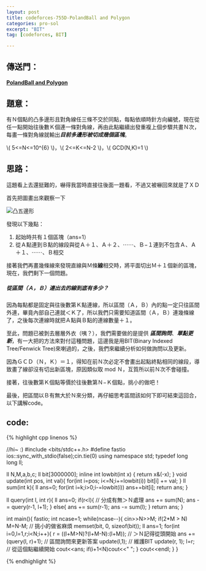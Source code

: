 ```yaml
---
layout: post
title: codeforces-755D-PolandBall and Polygon
categories: pro-sol
excerpt: "BIT"
tag: [codeforces, BIT]

---
```


## 傳送門：

#### [PolandBall and Polygon](http://codeforces.com/contest/755/problem/D)

## 題意：

有Ｎ個點的凸多邊形且對角線任三條不交於同點，每點依順時針方向編號，現在從任一點開始往後數Ｋ個連一條對角線，再由此點繼續出發重複上個步驟共畫Ｎ次，每畫一條對角線就輸出***目前多邊形被切成幾個區塊***。    
   
\\( 5<=N<=10^{6} \\)，\\( 2<=K<=N-2 \\)，\\( GCD(N,K)=1 \\) 


## 思路：

這題看上去還挺難的，嚇得我當時直接往後面一題看，不過又被嚇回來就是了ＸＤ  
  
首先把圖畫出來觀察一下   
    
    
![凸五邊形](http://codeforces.com/predownloaded/5c/d0/5cd059d6a34bc4d34e9980ea56b9394f6ea929b6.png)  
        
發現以下幾點：  

1. 起始時共有１個區塊（ans=1）  
2. 從Ａ點連到Ｂ點的線段與從Ａ＋１、Ａ＋２、⋯⋯、Ｂ−１連到不包含Ａ、Ａ＋１、⋯⋯、Ｂ相交   
    
接著我們再畫幾條線來發現直線與Ｍ條**線**相交時，將平面切出Ｍ＋１個新的區塊，現在，我們剩下一個問題。    

##### 從區間（Ａ，Ｂ）連出去的線到底有多少？  

因為每點都是固定與往後數第Ｋ點連線，所以區間（Ａ，Ｂ）內的點一定只往區間外連，畢竟內部自己連就＜Ｋ了，所以我們只需要知道區間（Ａ，Ｂ）連幾條線了，之後每次連線時就把Ａ點與Ｂ點的連線數量＋１。    
    
至此，問題已被剝去層層外衣（咦？），我們需要做的是提供
***區間詢問***、***單點更新***，有一大把的方法來對付這種問題，這邊我是用BIT(Binary Indexed Tree/Fenwick Tree)來喇過的，之後，我們來繼續分析如何做詢問以及更新。  
    
因為ＧＣＤ（Ｎ，Ｋ）＝１，得知在前Ｎ次必定不會畫出起點終點相同的線段，導致畫了線卻沒有切出新區塊，原因類似取 mod Ｎ，互質所以前Ｎ次不會碰撞。    
    
接著，往後數第Ｋ個點等價於往後數第Ｎ−Ｋ個點，挑小的做吧！    

最後，把區間以Ｂ有無大於Ｎ來分類，再仔細思考區間該如何下即可結束這回合，以下講解code。    

## code:

{% highlight cpp linenos %}

//hi~ :)
#include <bits/stdc++.h>
#define fastio ios::sync_with_stdio(false);cin.tie(0)
using namespace std;
typedef long long ll;

ll N,M,a,b,c;
ll bit[3000000];
inline int lowbit(int x) {
  return x&(-x);
}
void update(int pos, int val){
  for(int i=pos; i<=N;i+=lowbit(i))
    bit[i] += val;
}
ll sum(int k){
  ll ans=0;
  for(int i=k;i>0;i-=lowbit(i))
    ans+=bit[i];
  return ans;
}

ll query(int l, int r){
  ll ans=0;
  if(r<l){            // 分成有無＞Ｎ處理
    ans += sum(N);
    ans -= query(r-1, l+1);
  }
  else{
    ans += sum(r-1);
    ans -= sum(l);
  }
  return ans;
}

int main(){
  fastio;
  int ncase=1;
  while(ncase--){
    cin>>N>>M;
    if(2*M > N) M=N-M;  //  挑小的做省麻煩
    memset(bit, 0, sizeof(bit));
    ll ans=1;
    for(int i=0,l=1,r;i<N;i++){
      r = ((l+M>N)?(l+M-N):(l+M));  // ＞Ｎ記得從頭開始
      ans += (query(l, r)+1);       // 區間詢問來更新答案
      update(l,1);                  // 維護BIT
      update(r, 1);
      l=r;              //  從這個點繼續開始
      cout<<ans;
      if(i+1<N)cout<<" ";
    }
    cout<<endl;
  }
}

{% endhighlight %}
